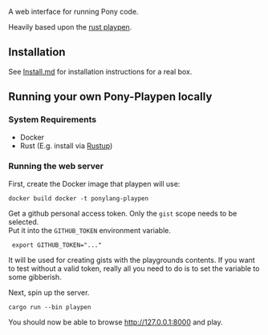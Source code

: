 A web interface for running Pony code.

Heavily based upon the [rust playpen](https://github.com/rust-lang/rust-playpen).

## Installation

See [Install.md](Install.md) for installation instructions for a real box.

## Running your own Pony-Playpen locally

### System Requirements

* Docker
* Rust (E.g. install via [Rustup](rustup.rs))

### Running the web server

First, create the Docker image that playpen will use:

```
docker build docker -t ponylang-playpen
```

Get a github personal access token. Only the `gist` scope needs to be selected.  
Put it into the `GITHUB_TOKEN` environment variable. 

```
 export GITHUB_TOKEN="..."
```

It will be used for creating gists with the playgrounds contents.
If you want to test without a valid token, really all you need to do 
is to set the variable to some gibberish.

Next, spin up the server.

```
cargo run --bin playpen
```

You should now be able to browse http://127.0.0.1:8000 and play.

